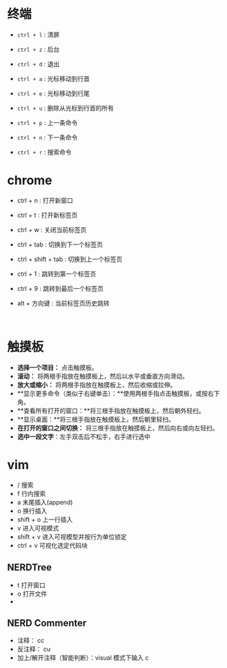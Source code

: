 # 终端

- ```ctrl + l``` :  清屏

- ```ctrl + z``` :  后台

- ```ctrl + d``` :  退出

- ```ctrl + a``` :  光标移动到行首

- ```ctrl + e``` :  光标移动到行尾

- ```ctrl + u``` :  删除从光标到行首的所有			

- ```ctrl + p``` :  上一条命令

- ```ctrl + n``` :  下一条命令

- ```ctrl + r``` :  搜索命令

  





# chrome

- ctrl + n :   打开新窗口

- ctrl + t :    打开新标签页

- ctrl + w :   关闭当前标签页

- ctrl + tab : 切换到下一个标签页

- ctrl + shift + tab :   切换到上一个标签页

- ctrl + 1 : 跳转到第一个标签页

- ctrl + 9 : 跳转到最后一个标签页

- alt + 方向键 : 当前标签页历史跳转

  ​	



# 触摸板

- **选择一个项目：** 点击触摸板。
- **滚动：** 将两根手指放在触摸板上，然后以水平或垂直方向滑动。
- **放大或缩小：** 将两根手指放在触摸板上，然后收缩或拉伸。
- **显示更多命令（类似于右键单击）：**使用两根手指点击触摸板，或按右下角。
- **查看所有打开的窗口：**将三根手指放在触摸板上，然后朝外轻扫。
- **显示桌面：**将三根手指放在触摸板上，然后朝里轻扫。
- **在打开的窗口之间切换：** 将三根手指放在触摸板上，然后向右或向左轻扫。
- **选中一段文字**：左手双击后不松手，右手进行选中



# vim

- /	 搜索
- f     行内搜索 
- a    末尾插入(append)
- o    换行插入
- shift + o    上一行插入
- v    进入可视模式
- shift + v   进入可视模型并按行为单位锁定
- ctrl + v     可视化选定代码块











## NERDTree

- t  打开窗口
- o   打开文件
- 



## NERD Commenter

- 注释：<leader> cc
- 反注释：<leader> cu
- 加上/解开注释（智能判断）：visual 模式下输入  <leader> c <space>



